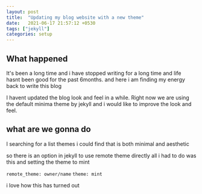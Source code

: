 ```yaml
---
layout: post
title:  "Updating my blog website with a new theme"
date:   2021-06-17 21:57:12 +0530
tags: ["jekyll"]
categories: setup
---
```


## What happened

It's been a long time and i have stopped writing for a long time and life hasnt been good for the past 6months. and here i am finding my energy back to write this blog

I havent updated the blog look and feel in a while. Right now we are using the default minima theme by jekyll and i would like to improve the look and feel.

## what are we gonna do 

I searching for a list themes i could find that is both minimal and aesthetic 

so there is an option in jekyll to use remote theme directly
all i had to do was this and setting the theme to mint

```remote_theme: owner/name```
```theme: mint```

i love how this has turned out